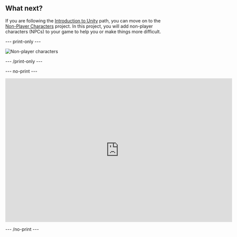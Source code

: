 ## What next?

If you are following the [Introduction to Unity](https://projects.raspberrypi.org/en/raspberrypi/unity-intro) path, you can move on to the [Non-Player Characters](https://projects.raspberrypi.org/en/projects/non-player-characters) project. In this project, you will add non-player characters (NPCs) to your game to help you or make things more difficult.

--- print-only ---

![Non-player characters](images/npc-project.png)

--- /print-only ---

--- no-print ---

<iframe allowtransparency="true" width="710" height="450" src="https://non-player-characters-basic.rpfilt.repl.co" frameborder="0"></iframe>

--- /no-print ---